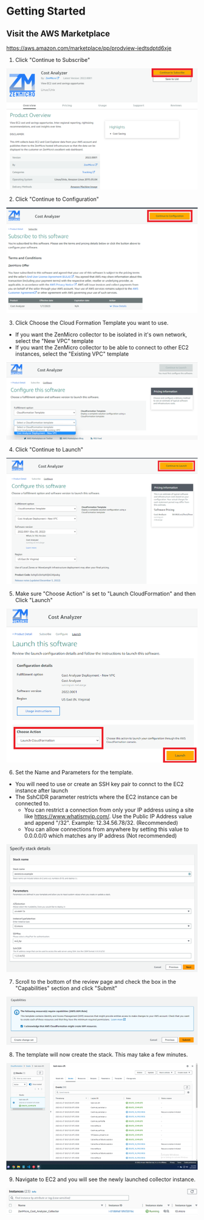 # Getting Started

## Visit the AWS Marketplace

https://aws.amazon.com/marketplace/pp/prodview-iedtsdptd6xje


1. Click "Continue to Subscribe"

![Alt Text](/img/marketplace.png)


2. Click "Continue to Configuration"

![Alt Text](/img/marketplace-config.png)


3. Click Choose the Cloud Formation Template you want to use.

* If you want the ZenMicro collector to be isolated in it's own network, select the "New VPC" template
* If you want the ZenMicro collector to be able to connect to other EC2 instances, select the "Existing VPC" template

![Alt Text](/img/choose-cft.png)


4. Click "Continue to Launch"

![Alt Text](/img/launch2.png)


5. Make sure "Choose Action" is set to "Launch CloudFormation" and then Click "Launch"

![Alt Text](/img/launch3.png)


6. Set the Name and Parameters for the template.

* You will need to use or create an SSH key pair to connct to the EC2 instance after launch
* The SshCIDR parameter restricts where the EC2 instance can be connected to.
    * You can restrict a connection from only your IP address using a site like https://www.whatismyip.com/. Use the Public IP Address value and append "/32". Example: 12.34.56.78/32. (Recommended)
    * You can allow connections from anywhere by setting this value to 0.0.0.0/0 which matches any IP address (Not recommended)

![Alt Text](/img/set-parameters.png)


7. Scroll to the bottom of the review page and check the box in the "Capabilities" section and click "Submit"

![Alt Text](/img/capabilities.png)


8. The template will now create the stack. This may take a few minutes.

![Alt Text](/img/complete.png)


9. Navigate to EC2 and you will see the newly launched collector instance.

![Alt Text](/img/instances.png)